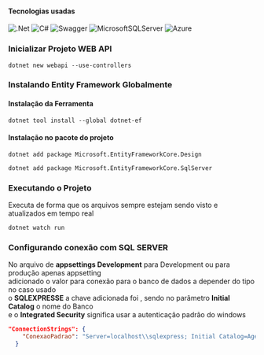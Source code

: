 #### Tecnologias usadas

![.Net](https://img.shields.io/badge/.NET-5C2D91?style=for-the-badge&logo=.net&logoColor=white)
![C#](https://img.shields.io/badge/c%23-%23239120.svg?style=for-the-badge&logo=csharp&logoColor=white)
![Swagger](https://img.shields.io/badge/-Swagger-%23Clojure?style=for-the-badge&logo=swagger&logoColor=white)
![MicrosoftSQLServer](https://img.shields.io/badge/Microsoft%20SQL%20Server-CC2927?style=for-the-badge&logo=microsoft%20sql%20server&logoColor=white)
![Azure](https://img.shields.io/badge/azure-%230072C6.svg?style=for-the-badge&logo=microsoftazure&logoColor=white)



### Inicializar Projeto WEB API

```dotnet
dotnet new webapi --use-controllers
```

### Instalando Entity Framework Globalmente

#### Instalação da Ferramenta
 ```dotnet
 dotnet tool install --global dotnet-ef
 ```
#### Instalação no pacote do projeto 
 ```dotnet
 dotnet add package Microsoft.EntityFrameworkCore.Design
 ```
```dotnet
dotnet add package Microsoft.EntityFrameworkCore.SqlServer
```

### Executando o Projeto

Executa de forma que os arquivos sempre estejam sendo visto e
atualizados em tempo real  

 ```dotnet
 dotnet watch run
 ```
### Configurando conexão com SQL SERVER

No arquivo de **appsettings Development** para Development ou para produção apenas appsetting  
adicionado o valor para  conexão para o banco de dados a depender do tipo no caso usado  
o **SQLEXPRESSE** a chave adicionada foi , sendo no parâmetro **Initial Catalog** o nome do Banco  
e o  **Integrated Security** significa usar a autenticação padrão do windows
```json
"ConnectionStrings": {
    "ConexaoPadrao": "Server=localhost\\sqlexpress; Initial Catalog=Agenda; Integrated Security=True"
  }
```
